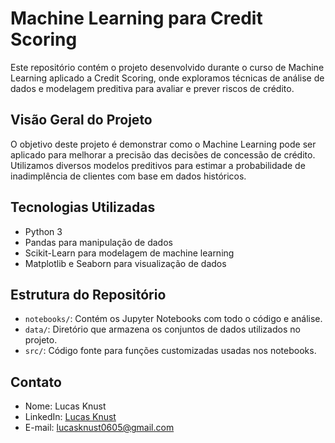# Machine Learning para Credit Scoring

Este repositório contém o projeto desenvolvido durante o curso de Machine Learning aplicado a Credit Scoring, onde exploramos técnicas de análise de dados e modelagem preditiva para avaliar e prever riscos de crédito.

## Visão Geral do Projeto

O objetivo deste projeto é demonstrar como o Machine Learning pode ser aplicado para melhorar a precisão das decisões de concessão de crédito. Utilizamos diversos modelos preditivos para estimar a probabilidade de inadimplência de clientes com base em dados históricos.

## Tecnologias Utilizadas

- Python 3
- Pandas para manipulação de dados
- Scikit-Learn para modelagem de machine learning
- Matplotlib e Seaborn para visualização de dados

## Estrutura do Repositório

- `notebooks/`: Contém os Jupyter Notebooks com todo o código e análise.
- `data/`: Diretório que armazena os conjuntos de dados utilizados no projeto.
- `src/`: Código fonte para funções customizadas usadas nos notebooks.

## Contato

- Nome: Lucas Knust
- LinkedIn: [Lucas Knust](https://www.linkedin.com/in/lucas-knust/)
- E-mail: [lucasknust0605@gmail.com](mailto:lucasknust0605@gmail.com)
